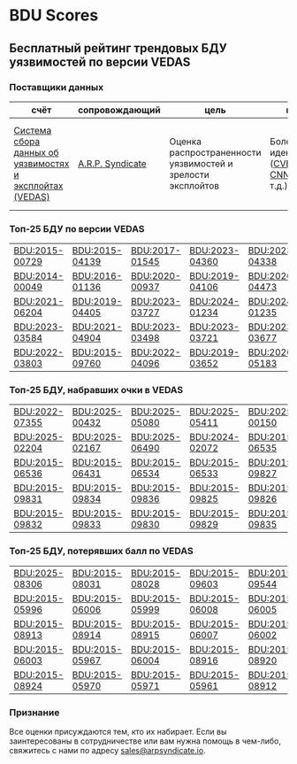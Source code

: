 
# BDU Scores
## Бесплатный рейтинг трендовых БДУ уязвимостей по версии VEDAS

### Поставщики данных
| счёт | cопровождающий | цель | покрытие | определение | частота |
| ----- | ---------- | ------- | -------- | ----------- | --------- |
| [Система сбора данных об уязвимостях и эксплойтах (VEDAS)](https://vedas.arpsyndicate.io) | [A.R.P. Syndicate](https://www.arpsyndicate.io) | Оценка распространенности уязвимостей и зрелости эксплойтов | Более 150 идентификаторов ([CVE](https://github.com/ARPSyndicate/cve-scores), [EUVD](https://github.com/ARPSyndicate/euvd-scores), [CNNVD](https://github.com/ARPSyndicate/cnnvd-scores), [BDU](https://github.com/ARPSyndicate/bdu-scores) и т.д.) | Аналитические данные с открытым исходным кодом (OSINT), полученные от [Exploit Observer](https://www.exploit.observer) | 12-16 часов |



<h3>Топ-25 БДУ по версии VEDAS</h3>

<table>
  <tr>
    <td><a href='https://vedas.arpsyndicate.io/?vuln=BDU:2015-00729'>BDU:2015-00729</a></td>
    <td><a href='https://vedas.arpsyndicate.io/?vuln=BDU:2015-04139'>BDU:2015-04139</a></td>
    <td><a href='https://vedas.arpsyndicate.io/?vuln=BDU:2017-01545'>BDU:2017-01545</a></td>
    <td><a href='https://vedas.arpsyndicate.io/?vuln=BDU:2023-04360'>BDU:2023-04360</a></td>
    <td><a href='https://vedas.arpsyndicate.io/?vuln=BDU:2023-04338'>BDU:2023-04338</a></td>
  </tr>
  <tr>
    <td><a href='https://vedas.arpsyndicate.io/?vuln=BDU:2014-00049'>BDU:2014-00049</a></td>
    <td><a href='https://vedas.arpsyndicate.io/?vuln=BDU:2016-01136'>BDU:2016-01136</a></td>
    <td><a href='https://vedas.arpsyndicate.io/?vuln=BDU:2020-00937'>BDU:2020-00937</a></td>
    <td><a href='https://vedas.arpsyndicate.io/?vuln=BDU:2019-04106'>BDU:2019-04106</a></td>
    <td><a href='https://vedas.arpsyndicate.io/?vuln=BDU:2020-04473'>BDU:2020-04473</a></td>
  </tr>
  <tr>
    <td><a href='https://vedas.arpsyndicate.io/?vuln=BDU:2021-06204'>BDU:2021-06204</a></td>
    <td><a href='https://vedas.arpsyndicate.io/?vuln=BDU:2019-04405'>BDU:2019-04405</a></td>
    <td><a href='https://vedas.arpsyndicate.io/?vuln=BDU:2023-03727'>BDU:2023-03727</a></td>
    <td><a href='https://vedas.arpsyndicate.io/?vuln=BDU:2024-01234'>BDU:2024-01234</a></td>
    <td><a href='https://vedas.arpsyndicate.io/?vuln=BDU:2024-01235'>BDU:2024-01235</a></td>
  </tr>
  <tr>
    <td><a href='https://vedas.arpsyndicate.io/?vuln=BDU:2023-03584'>BDU:2023-03584</a></td>
    <td><a href='https://vedas.arpsyndicate.io/?vuln=BDU:2021-04904'>BDU:2021-04904</a></td>
    <td><a href='https://vedas.arpsyndicate.io/?vuln=BDU:2023-03498'>BDU:2023-03498</a></td>
    <td><a href='https://vedas.arpsyndicate.io/?vuln=BDU:2023-03721'>BDU:2023-03721</a></td>
    <td><a href='https://vedas.arpsyndicate.io/?vuln=BDU:2023-03677'>BDU:2023-03677</a></td>
  </tr>
  <tr>
    <td><a href='https://vedas.arpsyndicate.io/?vuln=BDU:2022-03803'>BDU:2022-03803</a></td>
    <td><a href='https://vedas.arpsyndicate.io/?vuln=BDU:2015-09760'>BDU:2015-09760</a></td>
    <td><a href='https://vedas.arpsyndicate.io/?vuln=BDU:2022-04096'>BDU:2022-04096</a></td>
    <td><a href='https://vedas.arpsyndicate.io/?vuln=BDU:2019-03652'>BDU:2019-03652</a></td>
    <td><a href='https://vedas.arpsyndicate.io/?vuln=BDU:2020-05183'>BDU:2020-05183</a></td>
  </tr>
</table>


<h3>Топ-25 БДУ, набравших очки в VEDAS</h3>

<table>
  <tr>
    <td><a href='https://vedas.arpsyndicate.io/?vuln=BDU:2022-07355'>BDU:2022-07355</a></td>
    <td><a href='https://vedas.arpsyndicate.io/?vuln=BDU:2025-00432'>BDU:2025-00432</a></td>
    <td><a href='https://vedas.arpsyndicate.io/?vuln=BDU:2025-05080'>BDU:2025-05080</a></td>
    <td><a href='https://vedas.arpsyndicate.io/?vuln=BDU:2025-05411'>BDU:2025-05411</a></td>
    <td><a href='https://vedas.arpsyndicate.io/?vuln=BDU:2025-00150'>BDU:2025-00150</a></td>
  </tr>
  <tr>
    <td><a href='https://vedas.arpsyndicate.io/?vuln=BDU:2025-02204'>BDU:2025-02204</a></td>
    <td><a href='https://vedas.arpsyndicate.io/?vuln=BDU:2025-02167'>BDU:2025-02167</a></td>
    <td><a href='https://vedas.arpsyndicate.io/?vuln=BDU:2025-06490'>BDU:2025-06490</a></td>
    <td><a href='https://vedas.arpsyndicate.io/?vuln=BDU:2024-02072'>BDU:2024-02072</a></td>
    <td><a href='https://vedas.arpsyndicate.io/?vuln=BDU:2015-06535'>BDU:2015-06535</a></td>
  </tr>
  <tr>
    <td><a href='https://vedas.arpsyndicate.io/?vuln=BDU:2015-06536'>BDU:2015-06536</a></td>
    <td><a href='https://vedas.arpsyndicate.io/?vuln=BDU:2015-06431'>BDU:2015-06431</a></td>
    <td><a href='https://vedas.arpsyndicate.io/?vuln=BDU:2015-06534'>BDU:2015-06534</a></td>
    <td><a href='https://vedas.arpsyndicate.io/?vuln=BDU:2015-06533'>BDU:2015-06533</a></td>
    <td><a href='https://vedas.arpsyndicate.io/?vuln=BDU:2015-09827'>BDU:2015-09827</a></td>
  </tr>
  <tr>
    <td><a href='https://vedas.arpsyndicate.io/?vuln=BDU:2015-09831'>BDU:2015-09831</a></td>
    <td><a href='https://vedas.arpsyndicate.io/?vuln=BDU:2015-09834'>BDU:2015-09834</a></td>
    <td><a href='https://vedas.arpsyndicate.io/?vuln=BDU:2015-09836'>BDU:2015-09836</a></td>
    <td><a href='https://vedas.arpsyndicate.io/?vuln=BDU:2015-09825'>BDU:2015-09825</a></td>
    <td><a href='https://vedas.arpsyndicate.io/?vuln=BDU:2015-09826'>BDU:2015-09826</a></td>
  </tr>
  <tr>
    <td><a href='https://vedas.arpsyndicate.io/?vuln=BDU:2015-09832'>BDU:2015-09832</a></td>
    <td><a href='https://vedas.arpsyndicate.io/?vuln=BDU:2015-09833'>BDU:2015-09833</a></td>
    <td><a href='https://vedas.arpsyndicate.io/?vuln=BDU:2015-09830'>BDU:2015-09830</a></td>
    <td><a href='https://vedas.arpsyndicate.io/?vuln=BDU:2015-09829'>BDU:2015-09829</a></td>
    <td><a href='https://vedas.arpsyndicate.io/?vuln=BDU:2015-09835'>BDU:2015-09835</a></td>
  </tr>
</table>


<h3>Топ-25 БДУ, потерявших балл по VEDAS</h3>

<table>
  <tr>
    <td><a href='https://vedas.arpsyndicate.io/?vuln=BDU:2025-08306'>BDU:2025-08306</a></td>
    <td><a href='https://vedas.arpsyndicate.io/?vuln=BDU:2015-08031'>BDU:2015-08031</a></td>
    <td><a href='https://vedas.arpsyndicate.io/?vuln=BDU:2015-08028'>BDU:2015-08028</a></td>
    <td><a href='https://vedas.arpsyndicate.io/?vuln=BDU:2015-09603'>BDU:2015-09603</a></td>
    <td><a href='https://vedas.arpsyndicate.io/?vuln=BDU:2015-09544'>BDU:2015-09544</a></td>
  </tr>
  <tr>
    <td><a href='https://vedas.arpsyndicate.io/?vuln=BDU:2015-05996'>BDU:2015-05996</a></td>
    <td><a href='https://vedas.arpsyndicate.io/?vuln=BDU:2015-06006'>BDU:2015-06006</a></td>
    <td><a href='https://vedas.arpsyndicate.io/?vuln=BDU:2015-05999'>BDU:2015-05999</a></td>
    <td><a href='https://vedas.arpsyndicate.io/?vuln=BDU:2015-06008'>BDU:2015-06008</a></td>
    <td><a href='https://vedas.arpsyndicate.io/?vuln=BDU:2015-06005'>BDU:2015-06005</a></td>
  </tr>
  <tr>
    <td><a href='https://vedas.arpsyndicate.io/?vuln=BDU:2015-08913'>BDU:2015-08913</a></td>
    <td><a href='https://vedas.arpsyndicate.io/?vuln=BDU:2015-08914'>BDU:2015-08914</a></td>
    <td><a href='https://vedas.arpsyndicate.io/?vuln=BDU:2015-08915'>BDU:2015-08915</a></td>
    <td><a href='https://vedas.arpsyndicate.io/?vuln=BDU:2015-06007'>BDU:2015-06007</a></td>
    <td><a href='https://vedas.arpsyndicate.io/?vuln=BDU:2015-06002'>BDU:2015-06002</a></td>
  </tr>
  <tr>
    <td><a href='https://vedas.arpsyndicate.io/?vuln=BDU:2015-06003'>BDU:2015-06003</a></td>
    <td><a href='https://vedas.arpsyndicate.io/?vuln=BDU:2015-05967'>BDU:2015-05967</a></td>
    <td><a href='https://vedas.arpsyndicate.io/?vuln=BDU:2015-06004'>BDU:2015-06004</a></td>
    <td><a href='https://vedas.arpsyndicate.io/?vuln=BDU:2015-08916'>BDU:2015-08916</a></td>
    <td><a href='https://vedas.arpsyndicate.io/?vuln=BDU:2015-08920'>BDU:2015-08920</a></td>
  </tr>
  <tr>
    <td><a href='https://vedas.arpsyndicate.io/?vuln=BDU:2015-08924'>BDU:2015-08924</a></td>
    <td><a href='https://vedas.arpsyndicate.io/?vuln=BDU:2015-05970'>BDU:2015-05970</a></td>
    <td><a href='https://vedas.arpsyndicate.io/?vuln=BDU:2015-05971'>BDU:2015-05971</a></td>
    <td><a href='https://vedas.arpsyndicate.io/?vuln=BDU:2015-05961'>BDU:2015-05961</a></td>
    <td><a href='https://vedas.arpsyndicate.io/?vuln=BDU:2015-08912'>BDU:2015-08912</a></td>
  </tr>
</table>


### Признание
Все оценки присуждаются тем, кто их набирает.
Если вы заинтересованы в сотрудничестве или вам нужна помощь в чем-либо, свяжитесь с нами по адресу [sales@arpsyndicate.io](mailto:sales@arpsyndicate.io).

